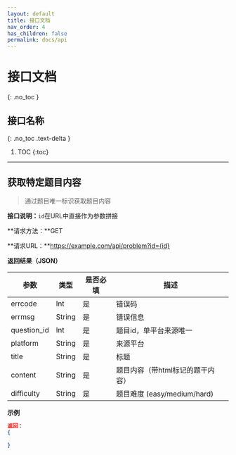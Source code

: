 ```yaml
---
layout: default
title: 接口文档
nav_order: 4
has_children: false
permalink: docs/api
---
```


# 接口文档
{: .no_toc }

## 接口名称
{: .no_toc .text-delta }

1. TOC
{:toc}

---

## 获取特定题目内容

> 通过题目唯一标识获取题目内容

**接口说明：**`id`在URL中直接作为参数拼接

**请求方法：**GET

**请求URL：**https://example.com/api/problem?id={id}

**返回结果（JSON）**

| 参数        | 类型   | 是否必填 | 描述                             |
| ----------- | ------ | -------- | -------------------------------- |
| errcode     | Int    | 是       | 错误码                           |
| errmsg      | String | 是       | 错误信息                         |
| question_id | Int    | 是       | 题目id，单平台来源唯一           |
| platform    | String | 是       | 来源平台                         |
| title       | String | 是       | 标题                             |
| content     | String | 是       | 题目内容（带html标记的题干内容） |
| difficulty  | String | 是       | 题目难度  (easy/medium/hard)     |



**示例**

```json
返回：
{
    
}
```

